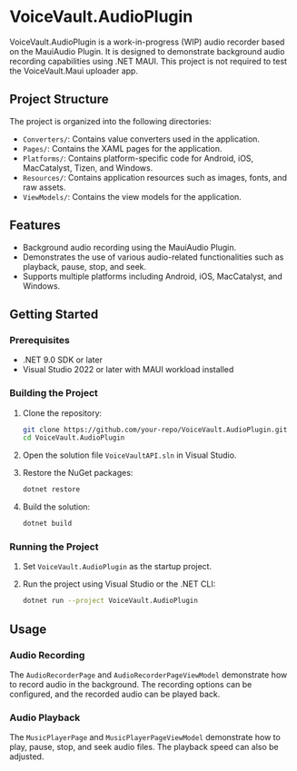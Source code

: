 # VoiceVault.AudioPlugin

VoiceVault.AudioPlugin is a work-in-progress (WIP) audio recorder based on the MauiAudio Plugin. It is designed to demonstrate background audio recording capabilities using .NET MAUI. This project is not required to test the VoiceVault.Maui uploader app.

## Project Structure

The project is organized into the following directories:

- `Converters/`: Contains value converters used in the application.
- `Pages/`: Contains the XAML pages for the application.
- `Platforms/`: Contains platform-specific code for Android, iOS, MacCatalyst, Tizen, and Windows.
- `Resources/`: Contains application resources such as images, fonts, and raw assets.
- `ViewModels/`: Contains the view models for the application.

## Features

- Background audio recording using the MauiAudio Plugin.
- Demonstrates the use of various audio-related functionalities such as playback, pause, stop, and seek.
- Supports multiple platforms including Android, iOS, MacCatalyst, and Windows.

## Getting Started

### Prerequisites

- .NET 9.0 SDK or later
- Visual Studio 2022 or later with MAUI workload installed

### Building the Project

1. Clone the repository:
    ```sh
    git clone https://github.com/your-repo/VoiceVault.AudioPlugin.git
    cd VoiceVault.AudioPlugin
    ```

2. Open the solution file `VoiceVaultAPI.sln` in Visual Studio.

3. Restore the NuGet packages:
    ```sh
    dotnet restore
    ```

4. Build the solution:
    ```sh
    dotnet build
    ```

### Running the Project

1. Set `VoiceVault.AudioPlugin` as the startup project.

2. Run the project using Visual Studio or the .NET CLI:
    ```sh
    dotnet run --project VoiceVault.AudioPlugin
    ```

## Usage

### Audio Recording

The `AudioRecorderPage` and `AudioRecorderPageViewModel` demonstrate how to record audio in the background. The recording options can be configured, and the recorded audio can be played back.

### Audio Playback

The `MusicPlayerPage` and `MusicPlayerPageViewModel` demonstrate how to play, pause, stop, and seek audio files. The playback speed can also be adjusted.
